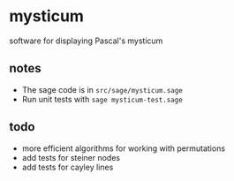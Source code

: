 mysticum
========

software for displaying Pascal's mysticum

notes
-----

* The sage code is in `src/sage/mysticum.sage`
* Run unit tests with `sage mysticum-test.sage`

todo
----

* more efficient algorithms for working with permutations
* add tests for steiner nodes
* add tests for cayley lines

